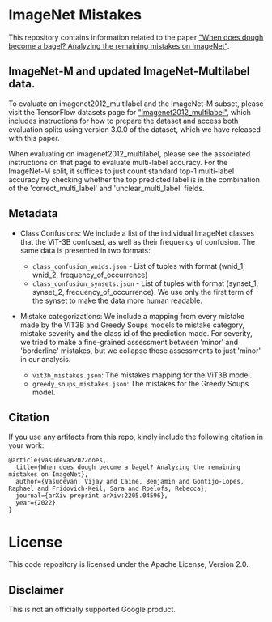 # ImageNet Mistakes

This repository contains information related to the paper
["When does dough become a bagel? Analyzing the remaining mistakes on
ImageNet"](https://arxiv.org/abs/2205.04596).

## ImageNet-M and updated ImageNet-Multilabel data.

To evaluate on imagenet2012_multilabel and the ImageNet-M subset,
please visit the TensorFlow datasets page for ["imagenet2012_multilabel"](https://www.tensorflow.org/datasets/catalog/imagenet2012_multilabel), which includes instructions for how to prepare the dataset
and access both evaluation splits using version 3.0.0 of the dataset,
which we have released with this paper.

When evaluating on imagenet2012_multilabel, please see the associated
instructions on that page to evaluate multi-label accuracy.  For
the ImageNet-M split, it suffices to just count standard top-1
multi-label accuracy by checking whether the top predicted label is in
the combination of the 'correct_multi_label' and 'unclear_multi_label'
fields.

## Metadata

 - Class Confusions: We include a list of the individual ImageNet classes
 that the ViT-3B confused, as well as their frequency of confusion. The 
 same data is presented in two formats:
   - `class_confusion_wnids.json` - List of tuples with format
    (wnid_1, wnid_2, frequency_of_occurrence)
   - `class_confusion_synsets.json` - List of tuples with format
    (synset_1, synset_2, frequency_of_occurrence). We use only the first
    term of the synset to make the data more human readable.
 
 - Mistake categorizations: We include a mapping from every mistake made by the
ViT3B and Greedy Soups models to mistake category, mistake severity and the
class id of the prediction made.  For severity, we tried to make a fine-grained
assessment between 'minor' and 'borderline' mistakes, but we collapse these
assessments to just 'minor' in our analysis.
   - `vit3b_mistakes.json`: The mistakes mapping for the ViT3B model.
   - `greedy_soups_mistakes.json`: The mistakes for the Greedy Soups model.

## Citation

If you use any artifacts from this repo, kindly include the following citation 
in your work:

```
@article{vasudevan2022does,
  title={When does dough become a bagel? Analyzing the remaining mistakes on ImageNet},
  author={Vasudevan, Vijay and Caine, Benjamin and Gontijo-Lopes, Raphael and Fridovich-Keil, Sara and Roelofs, Rebecca},
  journal={arXiv preprint arXiv:2205.04596},
  year={2022}
}

```

# License

This code repository is licensed under the Apache License, Version 2.0.

## Disclaimer
This is not an officially supported Google product.

